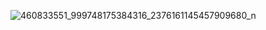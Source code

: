 
![460833551_999748175384316_2376161145457909680_n](https://github.com/user-attachments/assets/35402f0b-7070-41e3-9b8f-8426eaa8673a)
